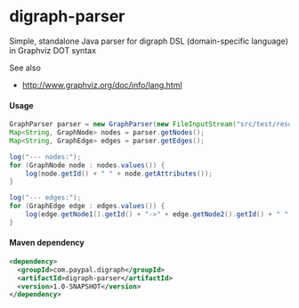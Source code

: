 # digraph-parser

Simple, standalone Java parser for digraph DSL (domain-specific language) in Graphviz DOT syntax

See also
* http://www.graphviz.org/doc/info/lang.html

#### Usage
```java
GraphParser parser = new GraphParser(new FileInputStream("src/test/resources/test1.dg"));
Map<String, GraphNode> nodes = parser.getNodes();
Map<String, GraphEdge> edges = parser.getEdges();	

log("--- nodes:");
for (GraphNode node : nodes.values()) {
	log(node.getId() + " " + node.getAttributes());
}

log("--- edges:");
for (GraphEdge edge : edges.values()) {
	log(edge.getNode1().getId() + "->" + edge.getNode2().getId() + " " + edge.getAttributes());
}
```

#### Maven dependency
```xml
<dependency>
  <groupId>com.paypal.digraph</groupId>
  <artifactId>digraph-parser</artifactId>
  <version>1.0-SNAPSHOT</version>
</dependency>
```
